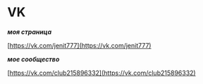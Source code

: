 # VK

 ***моя страница***

[https://vk.com/jenit777](https://vk.com/jenit777)

***мое сообщество***

[https://vk.com/club215896332](https://vk.com/club215896332)